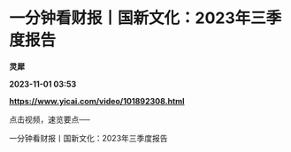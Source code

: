 # 一分钟看财报丨国新文化：2023年三季度报告
**灵犀**

**2023-11-01 03:53**

**https://www.yicai.com/video/101892308.html**

点击视频，速览要点──

一分钟看财报丨国新文化：2023年三季度报告